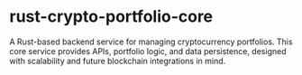 # rust-crypto-portfolio-core
A Rust-based backend service for managing cryptocurrency portfolios. This core service provides APIs, portfolio logic, and data persistence, designed with scalability and future blockchain integrations in mind.
